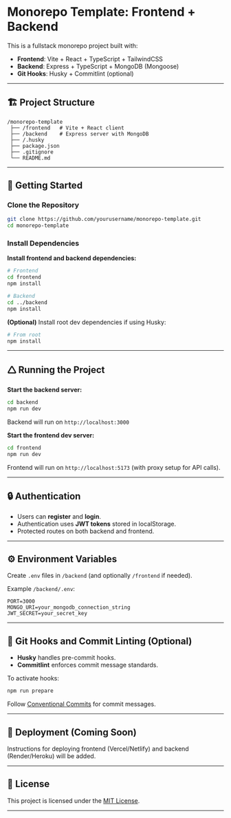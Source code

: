 # Monorepo Template: Frontend + Backend

This is a fullstack monorepo project built with:

- **Frontend**: Vite + React + TypeScript + TailwindCSS
- **Backend**: Express + TypeScript + MongoDB (Mongoose)
- **Git Hooks**: Husky + Commitlint (optional)

---

## 🏗 Project Structure

```
/monorepo-template
 ├── /frontend   # Vite + React client
 ├── /backend    # Express server with MongoDB
 ├── /.husky     
 ├── package.json
 ├── .gitignore
 └── README.md
```

---

## 🚀 Getting Started

### Clone the Repository

```bash
git clone https://github.com/yourusername/monorepo-template.git
cd monorepo-template
```

### Install Dependencies

**Install frontend and backend dependencies:**

```bash
# Frontend
cd frontend
npm install

# Backend
cd ../backend
npm install
```

**(Optional)** Install root dev dependencies if using Husky:

```bash
# From root
npm install
```

---

## 🛆 Running the Project

**Start the backend server:**

```bash
cd backend
npm run dev
```

Backend will run on `http://localhost:3000`

**Start the frontend dev server:**

```bash
cd frontend
npm run dev
```

Frontend will run on `http://localhost:5173` (with proxy setup for API calls).

---

## 🔒 Authentication

- Users can **register** and **login**.
- Authentication uses **JWT tokens** stored in localStorage.
- Protected routes on both backend and frontend.

---

## ⚙️ Environment Variables

Create `.env` files in `/backend` (and optionally `/frontend` if needed).

Example `/backend/.env`:

```env
PORT=3000
MONGO_URI=your_mongodb_connection_string
JWT_SECRET=your_secret_key
```

---

## 🧹 Git Hooks and Commit Linting (Optional)

- **Husky** handles pre-commit hooks.
- **Commitlint** enforces commit message standards.

To activate hooks:

```bash
npm run prepare
```

Follow [Conventional Commits](https://www.conventionalcommits.org/en/v1.0.0/) for commit messages.

---

## 🚀 Deployment (Coming Soon)

Instructions for deploying frontend (Vercel/Netlify) and backend (Render/Heroku) will be added.

---

## 📄 License

This project is licensed under the [MIT License](LICENSE).

---
